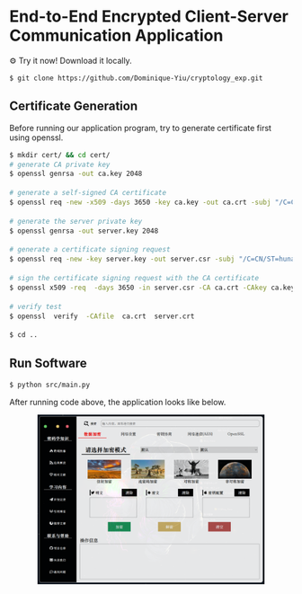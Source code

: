 # End-to-End Encrypted Client-Server Communication Application

:gear: Try it now! Download it locally.

```bash
$ git clone https://github.com/Dominique-Yiu/cryptology_exp.git
```

## Certificate Generation
Before running our application program, try to generate certificate first using openssl.

```bash
$ mkdir cert/ && cd cert/
# generate CA private key
$ openssl genrsa -out ca.key 2048

# generate a self-signed CA certificate
$ openssl req -new -x509 -days 3650 -key ca.key -out ca.crt -subj "/C=CN/ST=hunan/L=changsha/O=HNU/OU=csee/CN=CA_zino"

# generate the server private key
$ openssl genrsa -out server.key 2048

# generate a certificate signing request
$ openssl req -new -key server.key -out server.csr -subj "/C=CN/ST=hunan/L=changsha/O=HNU/OU=csee/CN=127.0.0.1"

# sign the certificate signing request with the CA certificate
$ openssl x509 -req  -days 3650 -in server.csr -CA ca.crt -CAkey ca.key -set_serial 01 -out server.crt

# verify test
$ openssl  verify  -CAfile  ca.crt  server.crt

$ cd ..
```

## Run Software
```bash
$ python src/main.py
```
After running code above, the application looks like below.
<div align='center'>
    <img src='README/image-20220107152547306.png' width='80%' />
</div>
